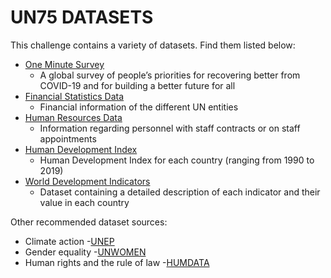 # UN75 DATASETS

This challenge contains a variety of datasets. Find them listed below:

- [One Minute Survey](One%20Minute%20Survey)
  - A global survey of people’s priorities for recovering better from COVID-19 and for building a better future for all
- [Financial Statistics Data](Financial%20Statistics%20Data)
  - Financial information of the different UN entities
- [Human Resources Data](Human%20Resources%20Data)
  - Information regarding personnel with staff contracts or on staff appointments
- [Human Development Index](../Additional%20Datasources/Human%20Development%20Index)
  - Human Development Index for each country (ranging from 1990 to 2019)
- [World Development Indicators](../Additional%20Datasources/World%20Development%20Indicators)
  - Dataset containing a detailed description of each indicator and their value in each country

Other recommended dataset sources:

- Climate action
  -[UNEP](https://open.unep.org/)
- Gender equality
  -[UNWOMEN](https://data.unwomen.org/)
- Human rights and the rule of law
  -[HUMDATA](https://data.humdata.org/dataset)
